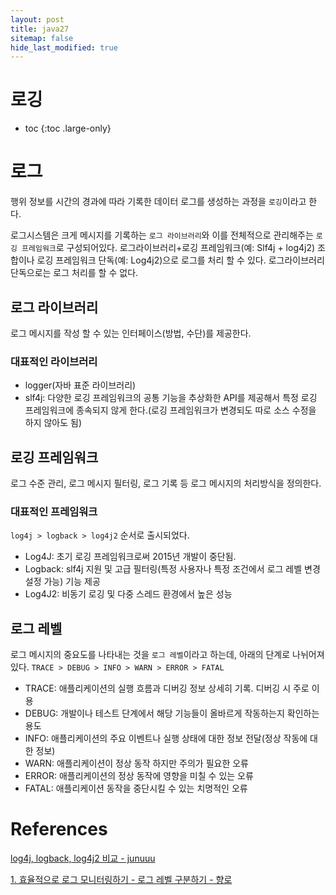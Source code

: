 ```yaml
---
layout: post
title: java27
sitemap: false
hide_last_modified: true
---
```

# 로깅

* toc
{:toc .large-only}

# 로그

행위 정보를 시간의 경과에 따라 기록한 데이터
로그를 생성하는 과정을 `로깅`이라고 한다.

로그시스템은 크게 메시지를 기록하는 `로그 라이브러리`와 이를 전체적으로 관리해주는 `로깅 프레임워크`로 구성되어있다.
로그라이브러리+로깅 프레임워크(예: Slf4j + log4j2) 조합이나 로깅 프레임워크 단독(예: Log4j2)으로 로그를 처리 할 수 있다.
로그라이브러리 단독으로는 로그 처리를 할 수 없다.

## 로그 라이브러리
로그 메시지를 작성 할 수 있는 인터페이스(방법, 수단)를 제공한다.

### 대표적인 라이브러리
- logger(자바 표준 라이브러리)
- slf4j: 다양한 로깅 프레임워크의 공통 기능을 추상화한 API를 제공해서 특정 로깅 프레임워크에 종속되지 않게 한다.(로깅 프레임워크가 변경되도 따로 소스 수정을 하지 않아도 됨)

## 로깅 프레임워크
로그 수준 관리, 로그 메시지 필터링, 로그 기록 등 로그 메시지의 처리방식을 정의한다.

### 대표적인 프레임워크
`log4j > logback > log4j2` 순서로 출시되었다.
- Log4J: 초기 로깅 프레임워크로써 2015년 개발이 중단됨.
- Logback: slf4j 지원 및 고급 필터링(특정 사용자나 특정 조건에서 로그 레벨 변경 설정 가능) 기능 제공
- Log4J2: 비동기 로깅 및 다중 스레드 환경에서 높은 성능

## 로그 레벨
로그 메시지의 중요도를 나타내는 것을 `로그 레벨`이라고 하는데, 아래의 단계로 나뉘어져있다.
`TRACE > DEBUG > INFO > WARN > ERROR > FATAL`

- TRACE: 애플리케이션의 실행 흐름과 디버깅 정보 상세히 기록. 디버깅 시 주로 이용
- DEBUG: 개발이나 테스트 단계에서 해당 기능들이 올바르게 작동하는지 확인하는 용도
- INFO: 애플리케이션의 주요 이벤트나 실행 상태에 대한 정보 전달(정상 작동에 대한 정보)
- WARN: 애플리케이션이 정상 동작 하지만 주의가 필요한 오류
- ERROR: 애플리케이션의 정상 동작에 영향을 미칠 수 있는 오류
- FATAL: 애플리케이션 동작을 중단시킬 수 있는 치명적인 오류

# References

[log4j, logback, log4j2 비교 - junuuu](https://junuuu.tistory.com/773)

[1. 효율적으로 로그 모니터링하기 - 로그 레벨 구분하기 - 향로](https://jojoldu.tistory.com/712)